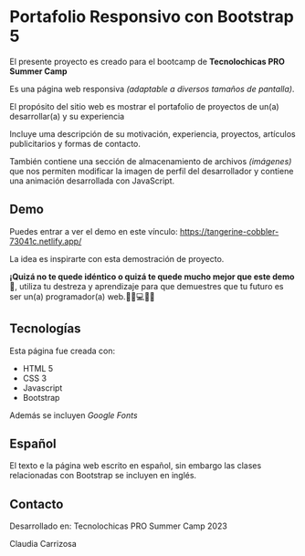 # Portafolio Responsivo con Bootstrap 5 

El presente proyecto es creado para el bootcamp de **Tecnolochicas PRO Summer Camp**

Es una página web responsiva *(adaptable a diversos tamaños de pantalla)*.

El propósito del sitio web es mostrar el portafolio de proyectos de un(a) desarrollar(a) y su experiencia

Incluye uma descripción de su motivación, experiencia, proyectos, artículos publicitarios y formas de contacto.

También contiene una sección de almacenamiento de archivos *(imágenes)* que nos permiten modificar la imagen de perfil del desarrollador y contiene una animación desarrollada con JavaScript.

## Demo

Puedes entrar a ver el demo en este vínculo: 
https://tangerine-cobbler-73041c.netlify.app/

La idea es inspirarte con esta demostración de proyecto. 

**¡Quizá no te quede idéntico o quizá te quede mucho mejor que este demo🤩**, utiliza tu destreza y aprendizaje para que demuestres que tu futuro es ser un(a) programador(a) web.👩🏻💻👦🏻


## Tecnologías

Esta página fue creada con:

* HTML 5
* CSS 3
* Javascript
* Bootstrap

Además se incluyen *Google Fonts*

## Español
El texto e la página web escrito en español, sin embargo las clases relacionadas con Bootstrap se incluyen en inglés.

## Contacto

Desarrollado en: Tecnolochicas PRO Summer Camp 2023

Claudia Carrizosa 
